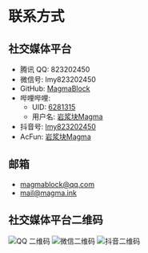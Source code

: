 # 联系方式

## 社交媒体平台

- 腾讯 QQ: 823202450
- 微信号: lmy823202450
- GitHub: [MagmaBlock](https://github.com/MagmaBlock)
- 哔哩哔哩:
  - UID: [6281315](https://space.bilibili.com/6281315)
  - 用户名: [岩浆块Magma](https://space.bilibili.com/6281315)
- 抖音号: [lmy823202450](https://www.douyin.com/user/MS4wLjABAAAA94Smu-tBGivotmvEz1gZW9TvdhDxd0eIQex67Xma72g)
- AcFun: [岩浆块Magma](https://www.acfun.cn/u/14378861)

## 邮箱

- [magmablock@qq.com](mailto:magmablock@qq.com)
- [mail@magma.ink](mailto:mail@magma.ink)

## 社交媒体平台二维码

<div class="grid grid-cols-1 sm:grid-cols-3 gap-4 items-center`` ">
  <img src="/contact-qr-code/869dd6a97435f32ed9b34680cc923ff5.jpeg" alt="QQ 二维码" />
  <img src="/contact-qr-code/1721113919266.png" alt="微信二维码" />
  <img src="/contact-qr-code/473d26802c477fa7d24e6f74e2f6bee2.png" alt="抖音二维码"/>
</div>
